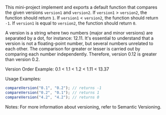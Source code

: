 This mini-project implement and exports a default function that compares the given versions `version1` and `version2`. If `version1` > `version2`, the function should return `1`. If `version1` < `version2`, the function should return `-1`. If `version1` is equal to `version2`, the function should return `0`.

A version is a string where two numbers (major and minor versions) are separated by a dot, for instance: 12.11. It's essential to understand that a version is not a floating-point number, but several numbers unrelated to each other. The comparison for greater or lesser is carried out by comparing each number independently. Therefore, version 0.12 is greater than version 0.2.

Version Order Example:
0.1 < 1.1 < 1.2 < 1.11 < 13.37

Usage Examples:
```javascript
compareVersion("0.1", "0.2"); // returns -1
compareVersion("0.2", "0.1"); // returns 1
compareVersion("4.2", "4.2"); // returns 0
```
Notes:
For more information about versioning, refer to Semantic Versioning.
